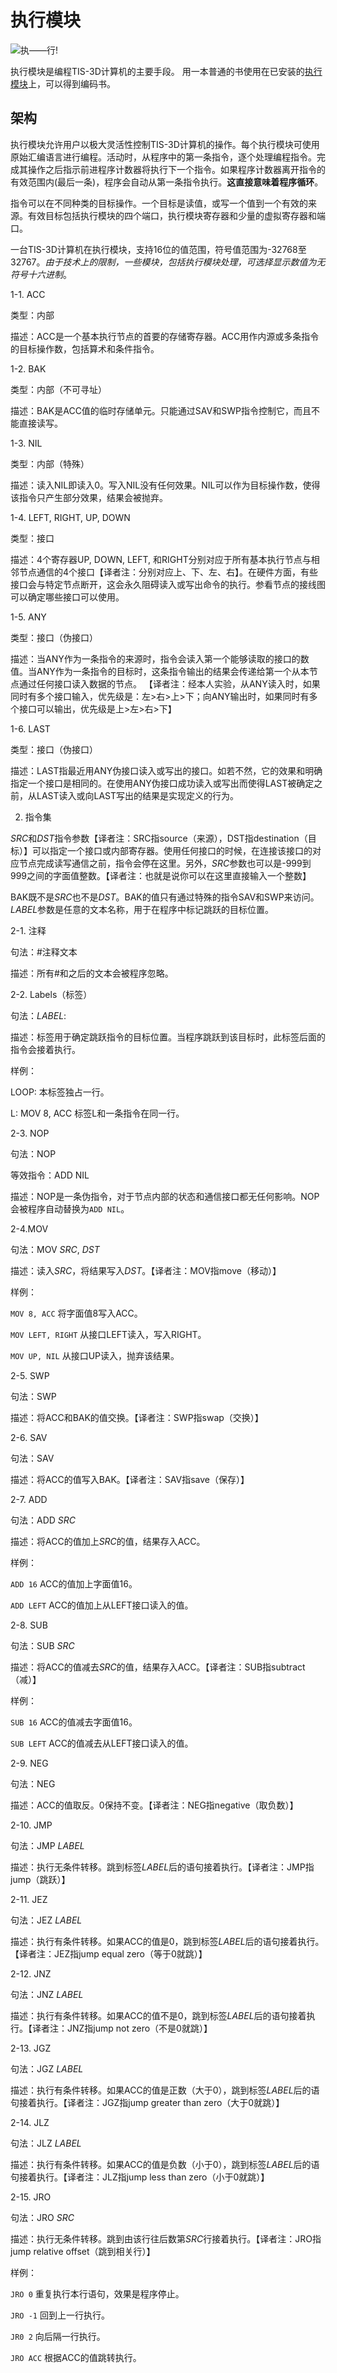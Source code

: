 # 执行模块

![执——行!](item:tis3d:moduleExecution)

执行模块是编程TIS-3D计算机的主要手段。
用一本普通的书使用在已安装的[执行模块](moduleExecution.md)上，可以得到编码书。

## 架构
执行模块允许用户以极大灵活性控制TIS-3D计算机的操作。每个执行模块可使用原始汇编语言进行编程。活动时，从程序中的第一条指令，逐个处理编程指令。完成其操作之后指示前进程序计数器将执行下一个指令。如果程序计数器离开指令的有效范围内(最后一条)，程序会自动从第一条指令执行。**这直接意味着程序循环**。

指令可以在不同种类的目标操作。一个目标是读值，或写一个值到一个有效的来源。有效目标包括执行模块的四个端口，执行模块寄存器和少量的虚拟寄存器和端口。

一台TIS-3D计算机在执行模块，支持16位的值范围，符号值范围为-32768至32767。*由于技术上的限制，一些模块，包括执行模块处理，可选择显示数值为无符号十六进制*。


1-1. ACC

类型：内部

描述：ACC是一个基本执行节点的首要的存储寄存器。ACC用作内源或多条指令的目标操作数，包括算术和条件指令。

1-2. BAK

类型：内部（不可寻址）

描述：BAK是ACC值的临时存储单元。只能通过SAV和SWP指令控制它，而且不能直接读写。

1-3. NIL

类型：内部（特殊）

描述：读入NIL即读入0。写入NIL没有任何效果。NIL可以作为目标操作数，使得该指令只产生部分效果，结果会被抛弃。

1-4. LEFT, RIGHT, UP, DOWN

类型：接口

描述：4个寄存器UP, DOWN, LEFT, 和RIGHT分别对应于所有基本执行节点与相邻节点通信的4个接口【译者注：分别对应上、下、左、右】。在硬件方面，有些接口会与特定节点断开，这会永久阻碍读入或写出命令的执行。参看节点的接线图可以确定哪些接口可以使用。

1-5. ANY

类型：接口（伪接口）

描述：当ANY作为一条指令的来源时，指令会读入第一个能够读取的接口的数值。当ANY作为一条指令的目标时，这条指令输出的结果会传递给第一个从本节点通过任何接口读入数据的节点。
【译者注：经本人实验，从ANY读入时，如果同时有多个接口输入，优先级是：左>右>上>下；向ANY输出时，如果同时有多个接口可以输出，优先级是上>左>右>下】

1-6. LAST

类型：接口（伪接口）

描述：LAST指最近用ANY伪接口读入或写出的接口。如若不然，它的效果和明确指定一个接口是相同的。在使用ANY伪接口成功读入或写出而使得LAST被确定之前，从LAST读入或向LAST写出的结果是实现定义的行为。

2. 指令集

*SRC*和*DST*指令参数【译者注：SRC指source（来源），DST指destination（目标）】可以指定一个接口或内部寄存器。使用任何接口的时候，在连接该接口的对应节点完成读写通信之前，指令会停在这里。另外，*SRC*参数也可以是-999到999之间的字面值整数。【译者注：也就是说你可以在这里直接输入一个整数】

BAK既不是*SRC*也不是*DST*。BAK的值只有通过特殊的指令SAV和SWP来访问。*LABEL*参数是任意的文本名称，用于在程序中标记跳跃的目标位置。

2-1. 注释

句法：#注释文本

描述：所有#和之后的文本会被程序忽略。

2-2. Labels（标签）

句法：*LABEL*:

描述：标签用于确定跳跃指令的目标位置。当程序跳跃到该目标时，此标签后面的指令会接着执行。

样例：

LOOP: 本标签独占一行。

L: MOV 8, ACC 标签L和一条指令在同一行。

2-3. NOP

句法：NOP

等效指令：ADD NIL

描述：NOP是一条伪指令，对于节点内部的状态和通信接口都无任何影响。NOP会被程序自动替换为`ADD NIL`。

2-4.MOV

句法：MOV *SRC*, *DST*

描述：读入*SRC*，将结果写入*DST*。【译者注：MOV指move（移动）】

样例：

`MOV 8, ACC` 将字面值8写入ACC。

`MOV LEFT, RIGHT` 从接口LEFT读入，写入RIGHT。

`MOV UP, NIL` 从接口UP读入，抛弃该结果。

2-5. SWP

句法：SWP

描述：将ACC和BAK的值交换。【译者注：SWP指swap（交换）】

2-6. SAV

句法：SAV

描述：将ACC的值写入BAK。【译者注：SAV指save（保存）】

2-7. ADD

句法：ADD *SRC*

描述：将ACC的值加上*SRC*的值，结果存入ACC。

样例：

`ADD 16` ACC的值加上字面值16。

`ADD LEFT` ACC的值加上从LEFT接口读入的值。

2-8. SUB

句法：SUB *SRC*

描述：将ACC的值减去*SRC*的值，结果存入ACC。【译者注：SUB指subtract（减）】

样例：

`SUB 16` ACC的值减去字面值16。

`SUB LEFT` ACC的值减去从LEFT接口读入的值。

2-9. NEG

句法：NEG

描述：ACC的值取反。0保持不变。【译者注：NEG指negative（取负数）】

2-10. JMP

句法：JMP *LABEL*

描述：执行无条件转移。跳到标签*LABEL*后的语句接着执行。【译者注：JMP指jump（跳跃）】

2-11. JEZ

句法：JEZ *LABEL*

描述：执行有条件转移。如果ACC的值是0，跳到标签*LABEL*后的语句接着执行。【译者注：JEZ指jump equal zero（等于0就跳）】

2-12. JNZ

句法：JNZ *LABEL*

描述：执行有条件转移。如果ACC的值不是0，跳到标签*LABEL*后的语句接着执行。【译者注：JNZ指jump not zero（不是0就跳）】

2-13. JGZ

句法：JGZ *LABEL*

描述：执行有条件转移。如果ACC的值是正数（大于0），跳到标签*LABEL*后的语句接着执行。【译者注：JGZ指jump greater than zero（大于0就跳）】

2-14. JLZ

句法：JLZ *LABEL*

描述：执行有条件转移。如果ACC的值是负数（小于0），跳到标签*LABEL*后的语句接着执行。【译者注：JLZ指jump less than zero（小于0就跳）】

2-15. JRO

句法：JRO *SRC*

描述：执行无条件转移。跳到由该行往后数第*SRC*行接着执行。【译者注：JRO指jump relative offset（跳到相关行）】

样例：

`JRO 0` 重复执行本行语句，效果是程序停止。

`JRO -1` 回到上一行执行。

`JR0 2` 向后隔一行执行。

`JRO ACC` 根据ACC的值跳转执行。
